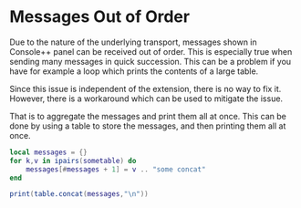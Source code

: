 # Messages Out of Order

Due to the nature of the underlying transport, messages shown in Console++ panel can be received out of order. This is especially true when sending many messages in quick succession. This can be a problem if you have for example a loop which prints the contents of a large table.

Since this issue is independent of the extension, there is no way to fix it. However, there is a workaround which can be used to mitigate the issue.

That is to aggregate the messages and print them all at once. This can be done by using a table to store the messages, and then printing them all at once.

```lua
local messages = {}
for k,v in ipairs(sometable) do
    messages[#messages + 1] = v .. "some concat"
end

print(table.concat(messages,"\n"))
```
